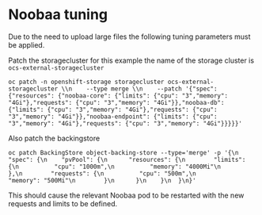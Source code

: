 # Noobaa tuning
Due to the need to upload large files the following tuning parameters must be applied.

Patch the storagecluster for this example the name of the storage cluster is `ocs-external-storagecluster`
```
oc patch -n openshift-storage storagecluster ocs-external-storagecluster \\n    --type merge \\n    --patch '{"spec": {"resources": {"noobaa-core": {"limits": {"cpu": "3","memory": "4Gi"},"requests": {"cpu": "3","memory": "4Gi"}},"noobaa-db": {"limits": {"cpu": "3","memory": "4Gi"},"requests": {"cpu": "3","memory": "4Gi"}},"noobaa-endpoint": {"limits": {"cpu": "3","memory": "4Gi"},"requests": {"cpu": "3","memory": "4Gi"}}}}}'
```

Also patch the backingstore
```
oc patch BackingStore object-backing-store --type='merge' -p '{\n  "spec": {\n    "pvPool": {\n      "resources": {\n        "limits": {\n          "cpu": "1000m",\n          "memory": "4000Mi"\n        },\n        "requests": {\n          "cpu": "500m",\n          "memory": "500Mi"\n        }\n      }\n    }\n  }\n}'
```

This should cause the relevant Noobaa pod to be restarted with the new requests and limits to be defined.